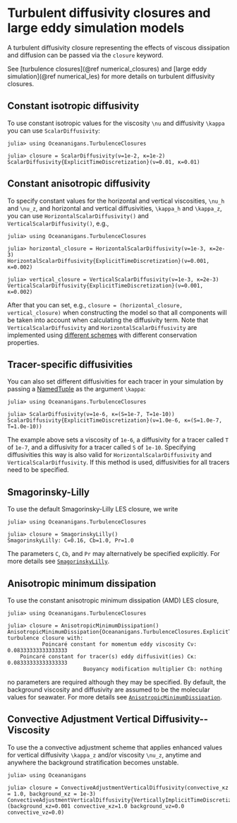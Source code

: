 # Turbulent diffusivity closures and large eddy simulation models

A turbulent diffusivity closure representing the effects of viscous dissipation and diffusion can
be passed via the `closure` keyword.

See [turbulence closures](@ref numerical_closures) and [large eddy simulation](@ref numerical_les) for
more details on turbulent diffusivity closures.

## Constant isotropic diffusivity

To use constant isotropic values for the viscosity ``\nu`` and diffusivity ``\kappa`` you can use `ScalarDiffusivity`:

```jldoctest
julia> using Oceananigans.TurbulenceClosures

julia> closure = ScalarDiffusivity(ν=1e-2, κ=1e-2)
ScalarDiffusivity{ExplicitTimeDiscretization}(ν=0.01, κ=0.01)
```

## Constant anisotropic diffusivity

To specify constant values for the horizontal and vertical viscosities, ``\nu_h`` and ``\nu_z``,
and horizontal and vertical diffusivities, ``\kappa_h`` and ``\kappa_z``, you can use
`HorizontalScalarDiffusivity()` and `VerticalScalarDiffusivity()`, e.g.,

```jldoctest
julia> using Oceananigans.TurbulenceClosures

julia> horizontal_closure = HorizontalScalarDiffusivity(ν=1e-3, κ=2e-3)
HorizontalScalarDiffusivity{ExplicitTimeDiscretization}(ν=0.001, κ=0.002)

julia> vertical_closure = VerticalScalarDiffusivity(ν=1e-3, κ=2e-3)
VerticalScalarDiffusivity{ExplicitTimeDiscretization}(ν=0.001, κ=0.002)
```

After that you can set, e.g., `closure = (horizontal_closure, vertical_closure)` when constructing
the model so that all components will be taken into account when calculating the diffusivity term.
Note that `VerticalScalarDiffusivity` and `HorizontalScalarDiffusivity` are implemented using [different
schemes](https://mitgcm.readthedocs.io/en/latest/algorithm/algorithm.html#horizontal-dissipation)
with different conservation properties.

## Tracer-specific diffusivities

You can also set different diffusivities for each tracer in your simulation by passing
a [NamedTuple](https://docs.julialang.org/en/v1/base/base/#Core.NamedTuple) as the argument ``\kappa``:

```jldoctest
julia> using Oceananigans.TurbulenceClosures

julia> ScalarDiffusivity(ν=1e-6, κ=(S=1e-7, T=1e-10))
ScalarDiffusivity{ExplicitTimeDiscretization}(ν=1.0e-6, κ=(S=1.0e-7, T=1.0e-10))
```

The example above sets a viscosity of `1e-6`, a diffusivity for a tracer called `T` of `1e-7`,
and a diffusivity for a tracer called `S` of `1e-10`. Specifying diffusivities this way is also valid
for `HorizontalScalarDiffusivity` and `VerticalScalarDiffusivity`. If this method is used, diffusivities
for all tracers need to be specified.


## Smagorinsky-Lilly

To use the default Smagorinsky-Lilly LES closure, we write

```jldoctest
julia> using Oceananigans.TurbulenceClosures

julia> closure = SmagorinskyLilly()
SmagorinskyLilly: C=0.16, Cb=1.0, Pr=1.0
```

The parameters `C`, `Cb`, and `Pr` may alternatively be specified explicitly.
For more details see [`SmagorinskyLilly`](@ref).

## Anisotropic minimum dissipation

To use the constant anisotropic minimum dissipation (AMD) LES closure,

```jldoctest
julia> using Oceananigans.TurbulenceClosures

julia> closure = AnisotropicMinimumDissipation()
AnisotropicMinimumDissipation{Oceananigans.TurbulenceClosures.ExplicitTimeDiscretization} turbulence closure with:
           Poincaré constant for momentum eddy viscosity Cν: 0.08333333333333333
    Poincaré constant for tracer(s) eddy diffusivit(ies) Cκ: 0.08333333333333333
                        Buoyancy modification multiplier Cb: nothing
```

no parameters are required although they may be specified. By default, the background viscosity and diffusivity
are assumed to be the molecular values for seawater. For more details see [`AnisotropicMinimumDissipation`](@ref).

## Convective Adjustment Vertical Diffusivity--Viscosity

To use the a convective adjustment scheme that applies enhanced values for vertical diffusivity ``\kappa_z`` and/or
viscosity ``\nu_z``, anytime and anywhere the background stratification becomes unstable.

```jldoctest
julia> using Oceananigans

julia> closure = ConvectiveAdjustmentVerticalDiffusivity(convective_κz = 1.0, background_κz = 1e-3)
ConvectiveAdjustmentVerticalDiffusivity{VerticallyImplicitTimeDiscretization}(background_κz=0.001 convective_κz=1.0 background_νz=0.0 convective_νz=0.0)
```
